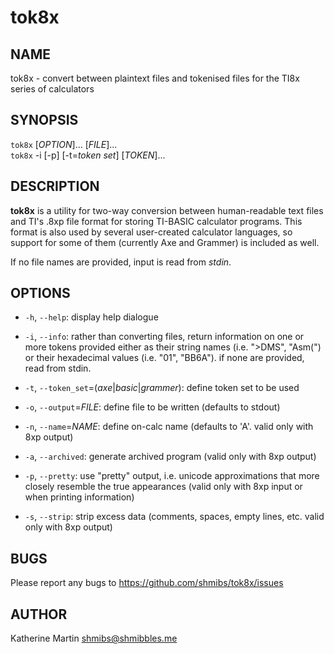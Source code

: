 tok8x
=====

NAME
----

tok8x - convert between plaintext files and tokenised files for the TI8x series
of calculators

## SYNOPSIS

`tok8x` [<var>OPTION</var>]... [<var>FILE</var>]...<br>
`tok8x` -i [-p] [-t=<var>token set</var>] [<var>TOKEN</var>]...

## DESCRIPTION

**tok8x** is a utility for two-way conversion between human-readable text files
and TI's .8xp file format for storing TI-BASIC calculator programs. This format
is also used by several user-created calculator languages, so support for some
of them (currently Axe and Grammer) is included as well.

If no file names are provided, input is read from <var>stdin</var>.

## OPTIONS
  * `-h`, `--help`:
    display help dialogue

  * `-i`, `--info`:
    rather than converting files, return information on one or more tokens
    provided either as their string names (i.e. ">DMS", "Asm(") or their
    hexadecimal values (i.e. "01", "BB6A"). if none are provided, read from
    stdin.

  * `-t`, `--token_set`=(<var>axe</var>|<var>basic</var>|<var>grammer</var>):
    define token set to be used

  * `-o`, `--output`=<var>FILE</var>:
    define file to be written (defaults to stdout)

  * `-n`, `--name`=<var>NAME</var>:
    define on-calc name (defaults to 'A'. valid only with 8xp output)

  * `-a`, `--archived`:
    generate archived program (valid only with 8xp output)

  * `-p`, `--pretty`:
    use "pretty" output, i.e. unicode approximations that more closely resemble
    the true appearances (valid only with 8xp input or when printing
    information)

  * `-s`, `--strip`:
    strip excess data (comments, spaces, empty lines, etc. valid only with 8xp
    output)

## BUGS

Please report any bugs to https://github.com/shmibs/tok8x/issues

## AUTHOR

Katherine Martin <shmibs@shmibbles.me>

